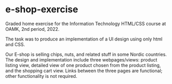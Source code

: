 # e-shop-exercise
Graded home exercise for the Information Technology HTML/CSS course at OAMK, 2nd period, 2022.

The task was to produce an implementation of a UI design using only html and CSS.

Our E-shop is selling chips, nuts, and related stuff in some Nordic countries. The design and implementation include three webpages/views: product listing view, detailed view of one product chosen from the product listing, and the shopping cart view.
Links between the three pages are functional; other functionality is not required.
